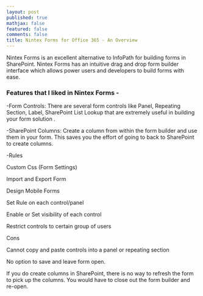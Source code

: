 ```yaml
---
layout: post
published: true
mathjax: false
featured: false
comments: false
title: Nintex Forms for Office 365 - An Overview
---
```

Nintex Forms is an excellent alternative to InfoPath for building forms in SharePoint. Nintex Forms has an intuitive drag and drop form builder interface which allows power users and developers to build forms with ease.

### Features that I liked in Nintex Forms -

-Form Controls:
There are several form controls like Panel, Repeating Section, Label, SharePoint List Lookup that are extremely useful in building your form solution .

-SharePoint Columns:
Create a column from within the form builder and use them in your form. This saves you the effort of going to back to SharePoint to create columns. 

-Rules

Custom Css (Form Settings)


Import and Export Form

Design Mobile Forms

Set Rule on each control/panel

Enable or Set visibility of each control

Restrict controls to certain group of users

Cons

Cannot copy and paste controls into a panel or repeating section

No option to save and leave form open.

If you do create columns in SharePoint, there is no way to refresh the form to pick up the columns. You would have to close out the form builder and re-open.
